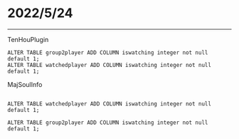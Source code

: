 # 2022/5/24

---

TenHouPlugin
```
ALTER TABLE group2player ADD COLUMN iswatching integer not null default 1;
ALTER TABLE watchedplayer ADD COLUMN iswatching integer not null default 1;
```

MajSoulInfo
```

ALTER TABLE watchedplayer ADD COLUMN iswatching integer not null default 1;

ALTER TABLE group2player ADD COLUMN iswatching integer not null default 1;

```
